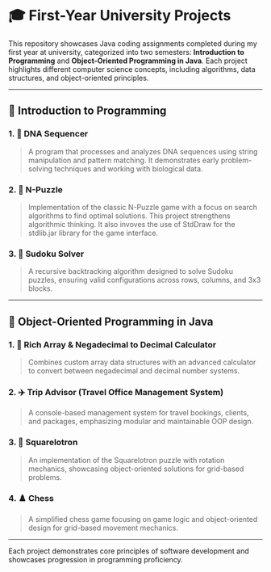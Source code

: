 # 🎓 First-Year University Projects

This repository showcases Java coding assignments completed during my first year at university, categorized into two semesters: **Introduction to Programming** and **Object-Oriented Programming in Java**. Each project highlights different computer science concepts, including algorithms, data structures, and object-oriented principles.

---

## 📘 Introduction to Programming

### 1. 🧬 DNA Sequencer
> A program that processes and analyzes DNA sequences using string manipulation and pattern matching. It demonstrates early problem-solving techniques and working with biological data.

### 2. 🧩 N-Puzzle
> Implementation of the classic N-Puzzle game with a focus on search algorithms to find optimal solutions. This project strengthens algorithmic thinking. It also invoves the use of StdDraw for the stdlib.jar library for the game interface.

### 3. 🔢 Sudoku Solver
> A recursive backtracking algorithm designed to solve Sudoku puzzles, ensuring valid configurations across rows, columns, and 3x3 blocks.

---

## 📘 Object-Oriented Programming in Java

### 1. 🔢 Rich Array & Negadecimal to Decimal Calculator
> Combines custom array data structures with an advanced calculator to convert between negadecimal and decimal number systems.

### 2. ✈️ Trip Advisor (Travel Office Management System)
> A console-based management system for travel bookings, clients, and packages, emphasizing modular and maintainable OOP design.

### 3. 🧩 Squarelotron
> An implementation of the Squarelotron puzzle with rotation mechanics, showcasing object-oriented solutions for grid-based problems.

### 4. ♟️ Chess
> A simplified chess game focusing on game logic and object-oriented design for grid-based movement mechanics.

---

Each project demonstrates core principles of software development and showcases progression in programming proficiency.
